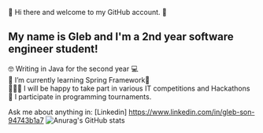 👋 Hi there and welcome to my GitHub account. 👋 <br>
<h2>My name is Gleb and I'm a 2nd year software engineer student!</h2>


🤓 Writing in Java for the second year 💻 <br>
🌱 I’m currently learning Spring Framework🌱 <br>
👨‍👨‍👦 I will be happy to take part in various IT competitions and Hackathons <br>
🏅 I participate in programming tournaments.<br>

 Ask me about anything in: [Linkedin] https://www.linkedin.com/in/gleb-son-94743b1a7 
![Anurag's GitHub stats](https://github-readme-stats.vercel.app/api?username=glebs0n1&show_icons=true&theme=radical)
